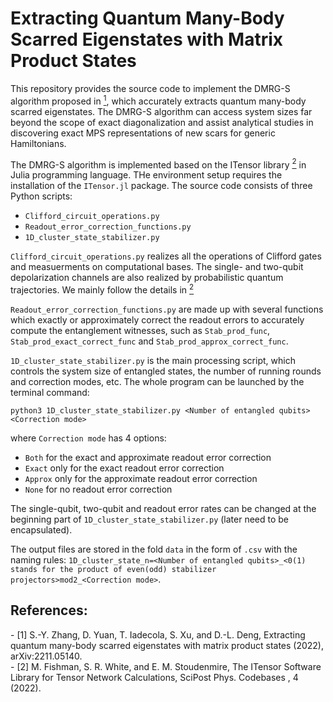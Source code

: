 # Extracting Quantum Many-Body Scarred Eigenstates with Matrix Product States

This repository provides the source code to implement the DMRG-S algorithm proposed in [<sup>1</sup>](#refer-anchor-1), which accurately extracts quantum many-body scarred eigenstates. The DMRG-S algorithm can access system sizes far beyond the scope of exact diagonalization and assist analytical studies in discovering exact MPS representations of new scars for generic Hamiltonians. 

The DMRG-S algorithm is implemented based on the ITensor library [<sup>2</sup>](#refer-anchor-2) in Julia programming language. THe environment setup requires the installation of the `ITensor.jl` package. The source code consists of three Python scripts:
- `Clifford_circuit_operations.py`
- `Readout_error_correction_functions.py`
- `1D_cluster_state_stabilizer.py`

`Clifford_circuit_operations.py` realizes all the operations of Clifford gates and measuerments on computational bases. The single- and two-qubit depolarization channels are also realized by probabilistic quantum trajectories. We mainly follow the details in [<sup>2</sup>](#refer-anchor-2)

`Readout_error_correction_functions.py` are made up with several functions which exactly or approximately correct the readout errors to accurately compute the entanglement witnesses, such as `Stab_prod_func`, `Stab_prod_exact_correct_func` and `Stab_prod_approx_correct_func`.

`1D_cluster_state_stabilizer.py` is the main processing script, which controls the system size of entangled states, the number of running rounds and correction modes, etc. The whole program can be launched by the terminal command:

`python3 1D_cluster_state_stabilizer.py <Number of entangled qubits> <Correction mode>`

where `Correction mode` has 4 options:
- `Both` for the exact and approximate readout error correction
- `Exact` only for the exact readout error correction
- `Approx` only for the approximate readout error correction
- `None` for no readout error correction

The single-qubit, two-qubit and readout error rates can be changed at the beginning part of `1D_cluster_state_stabilizer.py` (later need to be encapsulated).

The output files are stored in the fold `data` in the form of `.csv` with the naming rules: `1D_cluster_state_n=<Number of entangled qubits>_<0(1) stands for the product of even(odd) stabilizer projectors>mod2_<Correction mode>`.

## References:
<div id="refer-anchor-1"></div>
- [1] S.-Y. Zhang, D. Yuan, T. Iadecola, S. Xu, and D.-L. Deng, Extracting quantum many-body scarred eigenstates with matrix product states (2022), arXiv:2211.05140.

<div id="refer-anchor-2"></div>
- [2] M. Fishman, S. R. White, and E. M. Stoudenmire, The ITensor Software Library for Tensor Network Calculations, SciPost Phys. Codebases , 4 (2022).
